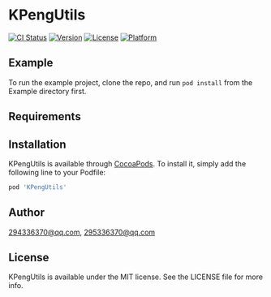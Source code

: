 # KPengUtils

[![CI Status](https://img.shields.io/travis/294336370@qq.com/KPengUtils.svg?style=flat)](https://travis-ci.org/294336370@qq.com/KPengUtils)
[![Version](https://img.shields.io/cocoapods/v/KPengUtils.svg?style=flat)](https://cocoapods.org/pods/KPengUtils)
[![License](https://img.shields.io/cocoapods/l/KPengUtils.svg?style=flat)](https://cocoapods.org/pods/KPengUtils)
[![Platform](https://img.shields.io/cocoapods/p/KPengUtils.svg?style=flat)](https://cocoapods.org/pods/KPengUtils)

## Example

To run the example project, clone the repo, and run `pod install` from the Example directory first.

## Requirements

## Installation

KPengUtils is available through [CocoaPods](https://cocoapods.org). To install
it, simply add the following line to your Podfile:

```ruby
pod 'KPengUtils'
```

## Author

294336370@qq.com, 295336370@qq.com

## License

KPengUtils is available under the MIT license. See the LICENSE file for more info.
